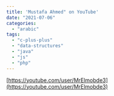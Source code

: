 ```yaml
---
title: 'Mustafa Ahmed" on YouTube'
date: "2021-07-06"
categories:
  - "arabic"
tags:
  - "c-plus-plus"
  - "data-structures"
  - "java"
  - "js"
  - "php"
---
```


[https://youtube.com/user/MrElmobde3](https://youtube.com/user/MrElmobde3)

